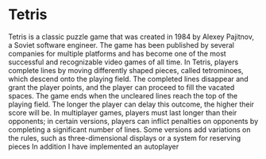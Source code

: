 # Tetris
Tetris is a classic puzzle game that was created in 1984 by Alexey Pajitnov, a Soviet software engineer. The game has been published by several companies for multiple platforms and has become one of the most successful and recognizable video games of all time. In Tetris, players complete lines by moving differently shaped pieces, called tetrominoes, which descend onto the playing field. The completed lines disappear and grant the player points, and the player can proceed to fill the vacated spaces. The game ends when the uncleared lines reach the top of the playing field. The longer the player can delay this outcome, the higher their score will be. In multiplayer games, players must last longer than their opponents; in certain versions, players can inflict penalties on opponents by completing a significant number of lines. Some versions add variations on the rules, such as three-dimensional displays or a system for reserving pieces
In addition I have implemented an autoplayer

